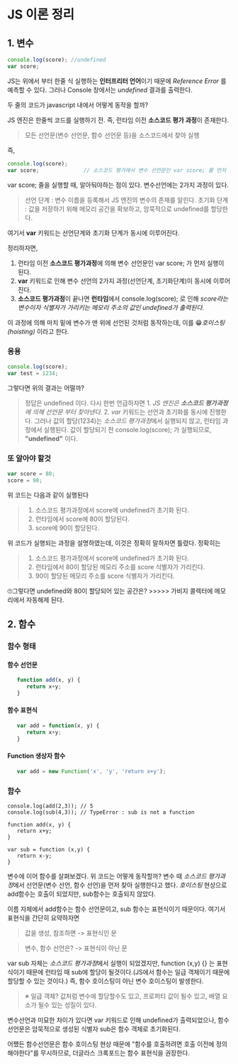 # JS 이론 정리
## 1. 변수
```javascript
console.log(score); //undefined
var score;
```
JS는 위에서 부터 한줄 식 실행하는 **인터프리터 언어**이기 때문에 _Reference Error_ 를 예측할 수 있다. 그러나 Console 창에서는 _undefined_ 결과를 출력한다.

두 줄의 코드가 javascript 내에서 어떻게 동작을 할까?

JS 엔진은 한줄씩 코드를 실행하기 전. 즉, 런타임 이전  **소스코드 평가 과정**이 존재한다.
> 모든 선언문(변수 선언문, 함수 선언문 등)을 소스코드에서 찾아 실행

즉, 
```javascript
console.log(score);
var score;              // 소스코드 평가에서 변수 선언문인 var score; 를 먼저 실행
```
var score; 줄을 실행할 때, 알아둬야하는 점이 있다. 변수선언에는 2가지 과정이 있다.
> 선언 단계 : 변수 이름을 등록해서 JS 엔진의 변수의 존재를 알린다.
> 초기화 단계 : 값을 저장하기 위해 메모리 공간을 확보하고, 암묵적으로 undefined를 할당한다.

여기서 **var** 키워드는 선언단계와 초기화 단계가 동시에 이루어진다.

정리하자면, 
1. 런타임 이전 **소스코드 평가과정**에 의해 변수 선언문인 var score; 가 먼저 실행이 된다.
2. **var** 키워드로 인해 변수 선언의 2가지 과정(선언단계, 초기화단계)이 동시에 이루어진다.
3. **소스코드 평가과정**이 끝나면 **런타임**에서 console.log(score); 로 인해 *score라는 변수이자 식별자가 가리키는 메모리 주소의 값인 undefined가 출력된다.*

이 과정에 의해 마치 밑에 변수가 맨 위에 선언된 것처럼 동작하는데, 이를 😁*호이스팅(hoisting)* 이라고 한다.

### 응용
```javascript
console.log(score);
var test = 1234;
```
그렇다면 위의 결과는 어떨까?
> 정답은 undefined 이다.
다시 한번 언급하자면 1. *JS 엔진은 **소스코드 평가과정**에 의해 선언문 부터 찾아낸다.* 2. *var* 키워드는 선언과 초기화를 동시에 진행한다.
그러나 값의 할당(1234)는 *소스코드 평가과정*에서 실행되지 않고, 런타임 과정에서 실행된다.
값이 할당되기 전 console.log(score); 가 실행되므로, **"undefined"** 이다. 

### 또 알아야 할것
```javascript
var score = 80;
score = 90;
```
위 코드는 다음과 같이 실행된다
> 1. 소스코드 평가과정에서 score에 undefined가 초기화 된다.
> 2. 런타임에서 score에 80이 할당된다.
> 3. score에 90이 할당된다.


위 코드가 실행되는 과정을 설명하였는데, 이것은 정확히 말하자면 틀렸다. 정확히는


> 1. 소스코드 평가과정에서 score에 undefined가 초기화 된다.
> 2. 런타임에서 80이 할당된 메모리 주소를 score 식별자가 가리킨다. 
> 3. 90이 할당된 메모리 주소를 score 식별자가 가리킨다.

🙄그렇다면 undefined와 80이 할당되어 있는 공간은? >>>>> 가비지 콜렉터에 메모리에서 자동해제 된다.


## 2. 함수
### 함수 형태
#### 함수 선언문
```javascript
   function add(x, y) {
      return x+y;
   }
```

#### 함수 표현식
```javascript
   var add = function(x, y) {
      return x+y;
   }
```

#### Function 생상자 함수
```javascript
   var add = new Function('x', 'y', 'return x+y');
```

### 함수
```
console.log(add(2,3)); // 5
console.log(sub(4,3)); // TypeError : sub is not a function 

function add(x, y) {
   return x+y;
}

var sub = function (x,y) {
   return x-y;   
} 
```
변수에 이어 함수를 살펴보겠다. 위 코드는 어떻게 동작할까? 
변수 때 *소스코드 평가과정*에서 선언문(변수 선언, 함수 선언)을 먼저 찾아 실행한다고 했다.
*호이스팅* 현상으로 add함수는 호출이 되었지만, sub함수는 호출되지 않았다. 

이름 자체에서 add함수는 함수 선언문이고, sub 함수는 표현식이기 때문이다.
여기서 표현식을 간단히 요약하자면
> 값을 생성, 참조하면 -> 표현식인 문

> 변수, 함수 선언은? -> 표현식이 아닌 문

var sub 자체는 *소스코드 평가과정*에서 실행이 되었겠지만, function (x,y) {} 는 표현식이기 때문에 런타임 때 sub에 할당이 될것이다.(JS에서 함수는 일급 객체이기 때문에 할당할 수 있는 것이다.) 즉, 함수 호이스팅이 아닌 변수 호이스팅이 발생한다.

> ※ 일급 객체? 값처럼 변수에 할당할수도 있고, 프로퍼티 값이 될수 있고, 배열 요소가 될수 있는 성질이 있다. 

변수선언과 미묘한 차이가 있다면 var 키워드로 인해 undefined가 출력되었으나, 함수 선언문은 암묵적으로 생성된 식별자 sub은 함수 객체로 초기화된다. 

어쨌든 함수선언문은 함수 호이스팅 현상 때문에 "함수를 호출하려면 호출 이전에 정의해야한다"를 무시하므로, 더글라스 크록포드는 함수 표현식을 권장한다. 